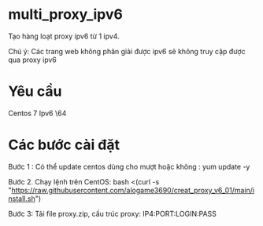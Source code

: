 # multi_proxy_ipv6
Tạo hàng loạt proxy ipv6 từ 1 ipv4. 

Chú ý: Các trang web không phân giải được ipv6 sẽ không truy cập được qua proxy ipv6

# Yêu cầu
Centos 7
Ipv6 \64

# Các bước cài đặt
Bước 1 : Có thể update centos dùng cho mượt hoặc không :
yum update -y

Bước 2. Chạy lệnh trên CentOS: bash <(curl -s "https://raw.githubusercontent.com/alogame3690/creat_proxy_v6_01/main/install.sh")

Bước 3: Tải file proxy.zip, cấu trúc proxy: IP4:PORT:LOGIN:PASS
